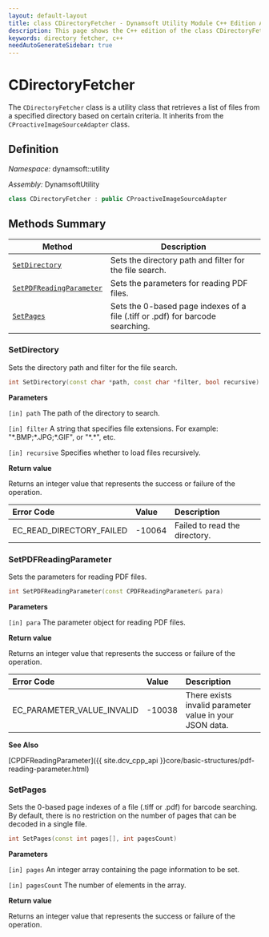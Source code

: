 ```yaml
---
layout: default-layout
title: class CDirectoryFetcher - Dynamsoft Utility Module C++ Edition API Reference
description: This page shows the C++ edition of the class CDirectoryFetcher in Dynamsoft Utility Module.
keywords: directory fetcher, c++
needAutoGenerateSidebar: true
---
```


# CDirectoryFetcher

The `CDirectoryFetcher` class is a utility class that retrieves a list of files from a specified directory based on certain criteria. It inherits from the `CProactiveImageSourceAdapter` class.

## Definition

*Namespace:* dynamsoft::utility

*Assembly:* DynamsoftUtility

```cpp
class CDirectoryFetcher : public CProactiveImageSourceAdapter
```

## Methods Summary

| Method | Description |
|--------|-------------|
| [`SetDirectory`](#setdirectory) | Sets the directory path and filter for the file search. |
| [`SetPDFReadingParameter`](#setpdfreadingparameter) | Sets the parameters for reading PDF files. |
| [`SetPages`](#setpages) | Sets the 0-based page indexes of a file (.tiff or .pdf) for barcode searching. |

### SetDirectory

Sets the directory path and filter for the file search.

```cpp
int SetDirectory(const char *path, const char *filter, bool recursive)
```

**Parameters**

`[in] path` The path of the directory to search.

`[in] filter` A string that specifies file extensions. For example: "\*.BMP;\*.JPG;\*.GIF", or "\*.\*", etc.

`[in] recursive` Specifies whether to load files recursively.

**Return value**

Returns an integer value that represents the success or failure of the operation.

| Error Code | Value | Description |
| :--------- | :---- | :---------- |
| EC_READ_DIRECTORY_FAILED | -10064 | Failed to read the directory. |

### SetPDFReadingParameter

Sets the parameters for reading PDF files.

```cpp
int SetPDFReadingParameter(const CPDFReadingParameter& para)
```

**Parameters**

`[in] para` The parameter object for reading PDF files.

**Return value**

Returns an integer value that represents the success or failure of the operation.

| Error Code | Value | Description |
| :--------- | :---- | :---------- |
| EC_PARAMETER_VALUE_INVALID | -10038 | There exists invalid parameter value in your JSON data. |

**See Also**

[CPDFReadingParameter]({{ site.dcv_cpp_api }}core/basic-structures/pdf-reading-parameter.html)

### SetPages

Sets the 0-based page indexes of a file (.tiff or .pdf) for barcode searching. By default, there is no restriction on the number of pages that can be decoded in a single file.

```cpp
int SetPages(const int pages[], int pagesCount)
```

**Parameters**

`[in] pages` An integer array containing the page information to be set.

`[in] pagesCount` The number of elements in the array.

**Return value**

Returns an integer value that represents the success or failure of the operation.
